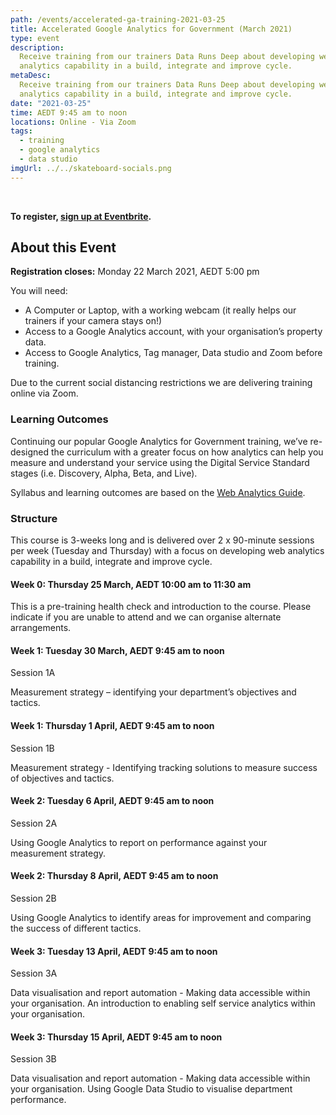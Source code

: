 ```yaml
---
path: /events/accelerated-ga-training-2021-03-25
title: Accelerated Google Analytics for Government (March 2021)
type: event
description:
  Receive training from our trainers Data Runs Deep about developing web
  analytics capability in a build, integrate and improve cycle.
metaDesc:
  Receive training from our trainers Data Runs Deep about developing web
  analytics capability in a build, integrate and improve cycle.
date: "2021-03-25"
time: AEDT 9:45 am to noon
locations: Online - Via Zoom
tags:
  - training
  - google analytics
  - data studio
imgUrl: ../../skateboard-socials.png
---
```


<br/>

<!-- TODO: Keep link up to date -->

**To register,
[sign up at Eventbrite](https://www.eventbrite.com.au/e/accelerated-google-analytics-for-government-tickets-135926085581).**

## About this Event

**Registration closes:** Monday 22 March 2021, AEDT 5:00 pm

You will need:

- A Computer or Laptop, with a working webcam (it really helps our trainers if
  your camera stays on!)
- Access to a Google Analytics account, with your organisation’s property data.
- Access to Google Analytics, Tag manager, Data studio and Zoom before training.

Due to the current social distancing restrictions we are delivering training
online via Zoom.

### Learning Outcomes

Continuing our popular Google Analytics for Government training, we’ve
re-designed the curriculum with a greater focus on how analytics can help you
measure and understand your service using the Digital Service Standard stages
(i.e. Discovery, Alpha, Beta, and Live).

Syllabus and learning outcomes are based on the
[Web Analytics Guide](https://www.dta.gov.au/our-projects/google-analytics-government/web-analytics-agile).

### Structure

This course is 3-weeks long and is delivered over 2 x 90-minute sessions per
week (Tuesday and Thursday) with a focus on developing web analytics capability
in a build, integrate and improve cycle.

#### Week 0: Thursday 25 March, AEDT 10:00 am to 11:30 am

This is a pre-training health check and introduction to the course. Please
indicate if you are unable to attend and we can organise alternate arrangements.

#### Week 1: Tuesday 30 March, AEDT 9:45 am to noon

Session 1A

Measurement strategy – identifying your department’s objectives and tactics.

#### Week 1: Thursday 1 April, AEDT 9:45 am to noon

Session 1B

Measurement strategy - Identifying tracking solutions to measure success of
objectives and tactics.

#### Week 2: Tuesday 6 April, AEDT 9:45 am to noon

Session 2A

Using Google Analytics to report on performance against your measurement
strategy.

#### Week 2: Thursday 8 April, AEDT 9:45 am to noon

Session 2B

Using Google Analytics to identify areas for improvement and comparing the
success of different tactics.

#### Week 3: Tuesday 13 April, AEDT 9:45 am to noon

Session 3A

Data visualisation and report automation - Making data accessible within your
organisation. An introduction to enabling self service analytics within your
organisation.

#### Week 3: Thursday 15 April, AEDT 9:45 am to noon

Session 3B

Data visualisation and report automation - Making data accessible within your
organisation. Using Google Data Studio to visualise department performance.
